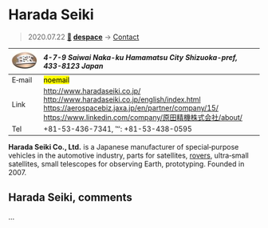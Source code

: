 # Harada Seiki
> 2020.07.22 **[🚀](../index/index.md) [despace](index.md)** → [Contact](contact.md)

|[![](f/contact/h/harada_seiki_logo1_thumb.jpg)](f/contact/h/harada_seiki_logo1.png)|*4-7-9 Saiwai Naka-ku Hamamatsu City Shizuoka-pref, 433-8123 Japan*|
|:--|:--|
|E‑mail| <mark>noemail</mark> |
|Link| <http://www.haradaseiki.co.jp/><br> <http://www.haradaseiki.co.jp/english/index.html><br> <https://aerospacebiz.jaxa.jp/en/partner/company/15/><br> <https://www.linkedin.com/company/原田精機株式会社/about/> |
|Tel| +81-53-436-7341, ℻: +81-53-438-0595 |

**Harada Seiki Co., Ltd.** is a Japanese manufacturer of special‑purpose vehicles in the automotive industry, parts for satellites, [rovers](rover.md), ultra‑small satellites, small telescopes for observing Earth, prototyping. Founded in 2007.

<p style="page-break-after:always"> </p>

## Harada Seiki, comments

…

